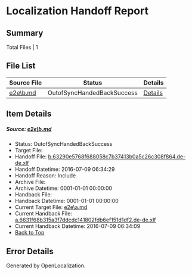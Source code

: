 # <a name='report-top'></a> Localization Handoff Report

## Summary
 Total Files | 1

## File List
 Source File | Status | Details 
 ----------- | ------ | ------- 
 [e2e\b.md](https://github.com/OpenLocalizationTestOrg/oltest/blob/cfa253dcf7f8fb39233ece86ff20e4b2203c2194/e2e/b.md) | OutofSyncHandedBackSuccess | [Details](#dfcb7025a426cf0af9b772b9d9424b26c5aa853e2)

## Item Details
##### <a name='dfcb7025a426cf0af9b772b9d9424b26c5aa853e2'></a> Source: [e2e\b.md](https://github.com/OpenLocalizationTestOrg/oltest/blob/cfa253dcf7f8fb39233ece86ff20e4b2203c2194/e2e/b.md)
* Status: OutofSyncHandedBackSuccess
* Target File: 
* Handoff File: [b.63290e5768f688058c7b37413b0a5c26c308f864.de-de.xlf](https://github.com/OpenLocalizationTestOrg/olhandoff-e2e/blob/83bec042313864fb702fa8cc3c14eff529635fe7/ol-handoff/OpenLocalizationTestOrg/oltest-dede-fly/ci/ht/b.63290e5768f688058c7b37413b0a5c26c308f864.de-de.xlf)
* Handoff Datetime: 2016-07-09 06:34:29
* Handoff Reason: Include
* Archive File: 
* Archive Datetime: 0001-01-01 00:00:00
* Handback File: 
* Handback Datetime: 0001-01-01 00:00:00
* Current Target File: [e2e\a.md](https://github.com/OpenLocalizationTestOrg/oltest-dede-fly/blob/3386d972250443f3fcbe2a5d53f9a0e14c125536/e2e/a.md)
* Current Handback File: [a.6631f68b315a3f7ddcdc141802fdb6ef151d1df2.de-de.xlf](https://github.com/OpenLocalizationTestOrg/olhandback-e2e/blob/b3cffe8ce20b265f2aaecfb7e4707063d025dffb/ol-handback/OpenLocalizationTestOrg/oltest-dede-fly/ci/ht/a.6631f68b315a3f7ddcdc141802fdb6ef151d1df2.de-de.xlf)
* Current Handback Datetime: 2016-07-09 06:34:09
* [Back to Top](#report-top)


## Error Details

Generated by OpenLocalization.
